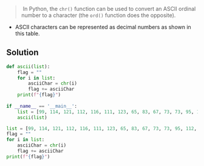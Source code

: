 >  In Python, the `chr()` function can be used to convert an ASCII ordinal number to a character (the `ord()` function does the opposite).
- ASCII characters can be represented as decimal numbers as shown in this table.

## Solution
```python
def ascii(list):  
    flag = ""  
    for i in list:  
        asciiChar = chr(i)  
        flag += asciiChar  
    print(f"{flag}")  
  
if __name__ == '__main__':  
    list = [99, 114, 121, 112, 116, 111, 123, 65, 83, 67, 73, 73, 95, 112, 114, 49, 110, 116, 52, 98, 108, 51, 125]  
    ascii(list)
```


```python
list = [99, 114, 121, 112, 116, 111, 123, 65, 83, 67, 73, 73, 95, 112, 114, 49, 110, 116, 52, 98, 108, 51, 125] 
flag = ""  
for i in list:  
    asciiChar = chr(i)  
    flag += asciiChar  
print(f"{flag}")  
```
